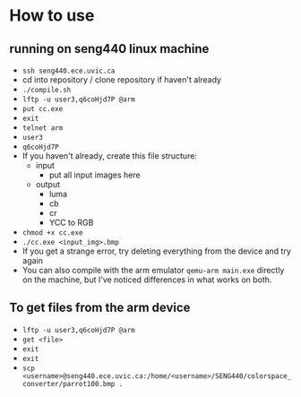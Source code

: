 # How to use

## running on seng440 linux machine
- `ssh seng440.ece.uvic.ca`
- cd into repository / clone repository if haven't already
- `./compile.sh`
- `lftp -u user3,q6coHjd7P @arm`
- `put cc.exe`
- `exit`
- `telnet arm`
- `user3`
- `q6coHjd7P`
- If you haven't already, create this file structure: 
  - input
    - put all input images here
  - output
    - luma
    - cb
    - cr
    - YCC to RGB
- `chmod +x cc.exe`
- `./cc.exe <input_img>.bmp`
- If you get a strange error, try deleting everything from the device and try again
- You can also compile with the arm emulator `qemu-arm main.exe` directly on the machine, but I've noticed differences
in what works on both.

## To get files from the arm device
- `lftp -u user3,q6coHjd7P @arm`
- `get <file>`
- `exit`
- `exit`
- `scp <username>@seng440.ece.uvic.ca:/home/<username>/SENG440/colorspace_converter/parrot100.bmp .`
